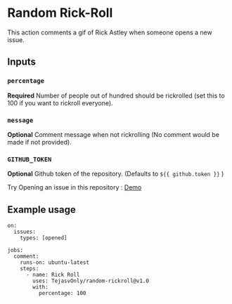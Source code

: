 # Random Rick-Roll

This action comments a gif of Rick Astley when someone opens a new issue.

## Inputs

### `percentage`

**Required** Number of people out of hundred should be rickrolled (set this to 100 if you want to rickroll everyone).

### `message`

**Optional** Comment message when not rickrolling (No comment would be made if not provided).

### `GITHUB_TOKEN`

**Optional** Github token of the repository. (Defaults to `${{ github.token }}` )



Try Opening an issue in this repository : [Demo](https://github.com/TejasvOnly/rickrolldemo)


## Example usage


```
on:
  issues:
    types: [opened]

jobs:
  comment:
    runs-on: ubuntu-latest
    steps:
      - name: Rick Roll
        uses: TejasvOnly/random-rickroll@v1.0
        with:
          percentage: 100
```
